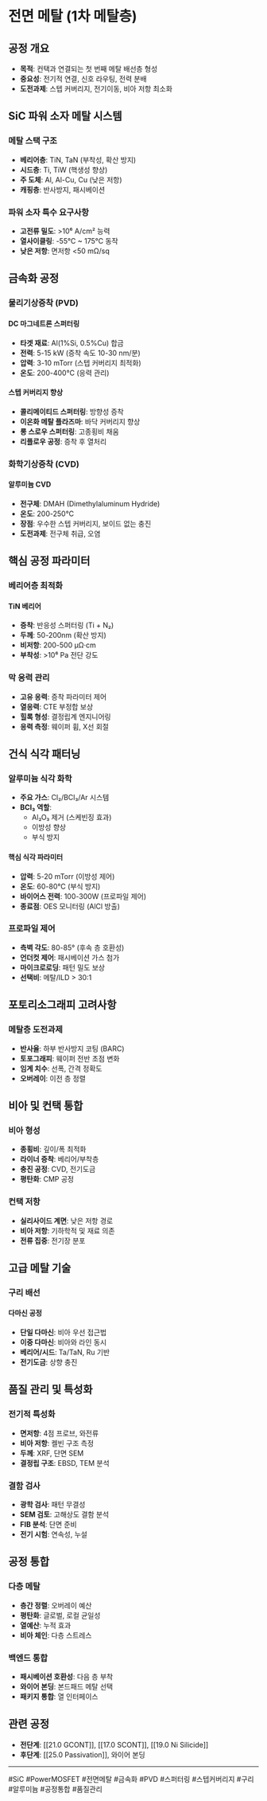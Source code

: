 # 전면 메탈 (1차 메탈층)

## 공정 개요
- **목적**: 컨택과 연결되는 첫 번째 메탈 배선층 형성
- **중요성**: 전기적 연결, 신호 라우팅, 전력 분배
- **도전과제**: 스텝 커버리지, 전기이동, 비아 저항 최소화

## SiC 파워 소자 메탈 시스템
### 메탈 스택 구조
- **베리어층**: TiN, TaN (부착성, 확산 방지)
- **시드층**: Ti, TiW (핵생성 향상)
- **주 도체**: Al, Al-Cu, Cu (낮은 저항)
- **캐핑층**: 반사방지, 패시베이션

### 파워 소자 특수 요구사항
- **고전류 밀도**: >10⁶ A/cm² 능력
- **열사이클링**: -55°C ~ 175°C 동작
- **낮은 저항**: 면저항 <50 mΩ/sq

## 금속화 공정
### 물리기상증착 (PVD)
#### DC 마그네트론 스퍼터링
- **타겟 재료**: Al(1%Si, 0.5%Cu) 합금
- **전력**: 5-15 kW (증착 속도 10-30 nm/분)
- **압력**: 3-10 mTorr (스텝 커버리지 최적화)
- **온도**: 200-400°C (응력 관리)

#### 스텝 커버리지 향상
- **콜리메이티드 스퍼터링**: 방향성 증착
- **이온화 메탈 플라즈마**: 바닥 커버리지 향상
- **롱 스로우 스퍼터링**: 고종횡비 채움
- **리플로우 공정**: 증착 후 열처리

### 화학기상증착 (CVD)
#### 알루미늄 CVD
- **전구체**: DMAH (Dimethylaluminum Hydride)
- **온도**: 200-250°C
- **장점**: 우수한 스텝 커버리지, 보이드 없는 충진
- **도전과제**: 전구체 취급, 오염

## 핵심 공정 파라미터
### 베리어층 최적화
#### TiN 베리어
- **증착**: 반응성 스퍼터링 (Ti + N₂)
- **두께**: 50-200nm (확산 방지)
- **비저항**: 200-500 μΩ·cm
- **부착성**: >10⁶ Pa 전단 강도

### 막 응력 관리
- **고유 응력**: 증착 파라미터 제어
- **열응력**: CTE 부정합 보상
- **힐록 형성**: 결정립계 엔지니어링
- **응력 측정**: 웨이퍼 휨, X선 회절

## 건식 식각 패터닝
### 알루미늄 식각 화학
- **주요 가스**: Cl₂/BCl₃/Ar 시스템
- **BCl₃ 역할**: 
  - Al₂O₃ 제거 (스케빈징 효과)
  - 이방성 향상
  - 부식 방지

#### 핵심 식각 파라미터
- **압력**: 5-20 mTorr (이방성 제어)
- **온도**: 60-80°C (부식 방지)
- **바이어스 전력**: 100-300W (프로파일 제어)
- **종료점**: OES 모니터링 (AlCl 방출)

### 프로파일 제어
- **측벽 각도**: 80-85° (후속 층 호환성)
- **언더컷 제어**: 패시베이션 가스 첨가
- **마이크로로딩**: 패턴 밀도 보상
- **선택비**: 메탈/ILD > 30:1

## 포토리소그래피 고려사항
### 메탈층 도전과제
- **반사율**: 하부 반사방지 코팅 (BARC)
- **토포그래피**: 웨이퍼 전반 초점 변화
- **임계 치수**: 선폭, 간격 정확도
- **오버레이**: 이전 층 정렬

## 비아 및 컨택 통합
### 비아 형성
- **종횡비**: 깊이/폭 최적화
- **라이너 증착**: 베리어/부착층
- **충진 공정**: CVD, 전기도금
- **평탄화**: CMP 공정

### 컨택 저항
- **실리사이드 계면**: 낮은 저항 경로
- **비아 저항**: 기하학적 및 재료 의존
- **전류 집중**: 전기장 분포

## 고급 메탈 기술
### 구리 배선
#### 다마신 공정
- **단일 다마신**: 비아 우선 접근법
- **이중 다마신**: 비아와 라인 동시
- **베리어/시드**: Ta/TaN, Ru 기반
- **전기도금**: 상향 충진

## 품질 관리 및 특성화
### 전기적 특성화
- **면저항**: 4점 프로브, 와전류
- **비아 저항**: 켈빈 구조 측정
- **두께**: XRF, 단면 SEM
- **결정립 구조**: EBSD, TEM 분석

### 결함 검사
- **광학 검사**: 패턴 무결성
- **SEM 검토**: 고해상도 결함 분석
- **FIB 분석**: 단면 준비
- **전기 시험**: 연속성, 누설

## 공정 통합
### 다층 메탈
- **층간 정렬**: 오버레이 예산
- **평탄화**: 글로벌, 로컬 균일성
- **열예산**: 누적 효과
- **비아 체인**: 다층 스트레스

### 백엔드 통합
- **패시베이션 호환성**: 다음 층 부착
- **와이어 본딩**: 본드패드 메탈 선택
- **패키지 통합**: 열 인터페이스

## 관련 공정
- **전단계**: [[21.0 GCONT]], [[17.0 SCONT]], [[19.0 Ni Silicide]]
- **후단계**: [[25.0 Passivation]], 와이어 본딩

---
#SiC #PowerMOSFET #전면메탈 #금속화 #PVD #스퍼터링 #스텝커버리지 #구리 #알루미늄 #공정통합 #품질관리